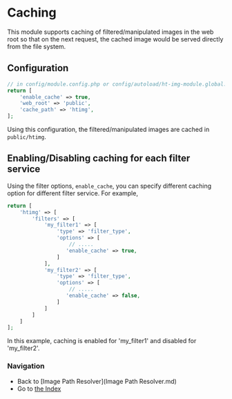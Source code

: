 Caching
====================
This module supports caching of filtered/manipulated images in the web root so that on the next request, the cached image would be served directly from the file system.

## Configuration
```php
// in config/module.config.php or config/autoload/ht-img-module.global.php
return [
    'enable_cache' => true,
    'web_root' => 'public',
    'cache_path' => 'htimg',
];
```

Using this configuration, the filtered/manipulated images are cached in `public/htimg`.

## Enabling/Disabling caching for each filter service
Using the filter options, `enable_cache`, you can specify different caching option for different filter service.
For example,
```php
return [
    'htimg' => [
        'filters' => [
            'my_filter1' => [
                'type' => 'filter_type',
                'options' => [
                    // .....
                   'enable_cache' => true,
                ]
            ],
            'my_filter2' => [
                'type' => 'filter_type',
                'options' => [
                    // .....
                   'enable_cache' => false,
                ]
            ]
        ]
    ]
];
```
In this example, caching is enabled for 'my_filter1' and disabled for 'my_filter2'.

### Navigation

* Back to [Image Path Resolver](Image Path Resolver.md)
* Go to [the Index](README.md)